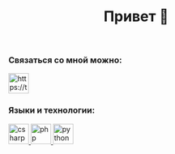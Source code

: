 <h1 align="center">Привет 👋</h1>
<br />
<h3 align="left">Связаться со мной можно:</h3>
<p align="left">
<a href="https://t.me/KitMitia" target="blank"><img align="center" src="https://upload.wikimedia.org/wikipedia/commons/thumb/8/83/Telegram_2019_Logo.svg/800px-Telegram_2019_Logo.svg.png" alt="https://t.me/KitMitia" height="40" width="40" /></a>
</p>

<h3 align="left">Языки и технологии:</h3>
<p align="left">
<a href="https://metanit.com/sharp/tutorial/" target="_blank" rel="noreferrer"> <img src="https://cdn-icons-png.flaticon.com/512/74/74906.png" alt="csharp" width="40" height="40"/> </a> 
<a href="https://www.php.net/manual/ru/" target="_blank" rel="noreferrer"> <img src="https://cdn-icons-png.flaticon.com/512/1/1975.png" alt="php" width="40" height="40"/> </a> 
<a href="https://www.python.org/doc/" target="_blank" rel="noreferrer"> <img src="https://cdn-icons-png.flaticon.com/512/5968/5968396.png" alt="python" width="40" height="40"/> </a> 
</p>

